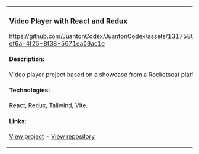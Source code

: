 <table>
<tr>
<td width="50%">
<h3>Video Player with React and Redux</h3>


https://github.com/JuantonCodex/JuantonCodex/assets/1317580/4fc8a348-ef6a-4f25-8f38-5671ea09ac1e

<h4>Description:</h4>
Video player project based on a showcase from a Rocketseat platform

<h4>Technologies:</h4>
React, Redux, Tailwind, Vite.
<h4>Links:</h4>
<p><a href="https://juantoncodex.github.io/video-player-redux/" target="_blank">View project</a> - <a href="https://github.com/JuantonCodex/video-player-redux" target="_blank">View repository</a></p>
</td>
<td width="50%"></td>
</tr>
</table>
